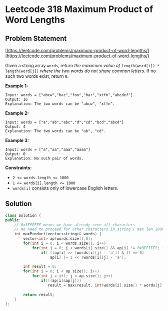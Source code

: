 # Leetcode 318 Maximum Product of Word Lengths

## Problem Statement

[https://leetcode.com/problems/maximum-product-of-word-lengths/](https://leetcode.com/problems/maximum-product-of-word-lengths/)

Given a string array `words`, return _the maximum value of_ `length(word[i]) * length(word[j])` _where the two words do not share common letters_. If no such two words exist, return `0`.

**Example 1:**

```text
Input: words = ["abcw","baz","foo","bar","xtfn","abcdef"]
Output: 16
Explanation: The two words can be "abcw", "xtfn".
```

**Example 2:**

```text
Input: words = ["a","ab","abc","d","cd","bcd","abcd"]
Output: 4
Explanation: The two words can be "ab", "cd".
```

**Example 3:**

```text
Input: words = ["a","aa","aaa","aaaa"]
Output: 0
Explanation: No such pair of words.
```

**Constraints:**

* `2 <= words.length <= 1000`
* `1 <= words[i].length <= 1000`
* `words[i]` consists only of lowercase English letters.

## Solution

```cpp
class Solution {
public:
    // 0x3FFFFFF means we have already seen all characters
    // No need to proceed for other characters in string ( max len 1000)
    int maxProduct(vector<string>& words) {
        vector<int> ap(words.size(),0);
        for(int i = 0; i < words.size(); i++)
            for(int j = 0; j < words[i].size() && ap[i] != 0x3FFFFFF; j++)
                if( ((ap[i] >> (words[i][j] - 'a')) & 1) == 0)
                    ap[i] |= 1 << (words[i][j] - 'a');
        
        int result = 0;
        for(int i = 0; i < ap.size(); i++)
            for(int j = i+1; j < ap.size(); j++)
                if(!(ap[i]&ap[j]))
                   result = max(result, int(words[i].size() * words[j].size()));
        
        return result;
    }
};
```

